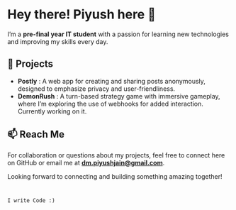 # Hey there! Piyush here 👋

I’m a **pre-final year IT student** with a passion for learning new technologies and improving my skills every day.

## 🌟 Projects
- **Postly** : A web app for creating and sharing posts anonymously, designed to emphasize privacy and user-friendliness.
- **DemonRush** : A turn-based strategy game with immersive gameplay, where I’m exploring the use of webhooks for added interaction. Currently working on it.

## 📫 Reach Me
For collaboration or questions about my projects, feel free to connect here on GitHub or email me at **dm.piyushjain@gmail.com**.

Looking forward to connecting and building something amazing together!

#

`I write Code :)`
